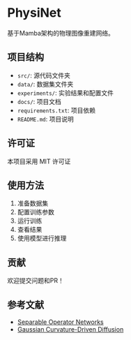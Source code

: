 # PhysiNet

基于Mamba架构的物理图像重建网络。

## 项目结构

- `src/`: 源代码文件夹
- `data/`: 数据集文件夹
- `experiments/`: 实验结果和配置文件
- `docs/`: 项目文档
- `requirements.txt`: 项目依赖
- `README.md`: 项目说明

## 许可证

本项目采用 MIT 许可证 

## 使用方法

1. 准备数据集
2. 配置训练参数
3. 运行训练
4. 查看结果
5. 使用模型进行推理

## 贡献

欢迎提交问题和PR！  

## 参考文献

- [Separable Operator Networks](https://arxiv.org/abs/2306.02858)
- [Gaussian Curvature-Driven Diffusion](https://arxiv.org/abs/2401.15985)